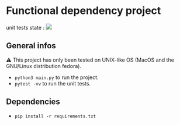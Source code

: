 # Functional dependency project
unit tests state : ![](https://github.com/ThomasBernard28/functional_dependency_project/workflows/Project%20Tests/badge.svg)
## General infos 
:warning: This project has only been tested on UNIX-like OS (MacOS and the GNU/Linux distribution fedora).

- ```python3 main.py``` to run the project.
- ```pytest -vv``` to run the unit tests.

## Dependencies
- ```pip install -r requirements.txt```
